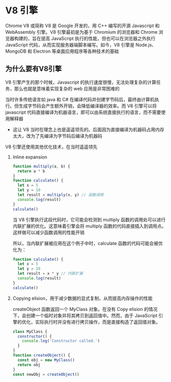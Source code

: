 # V8 引擎

Chrome V8 或简称 V8 是 Google 开发的，用 C++ 编写的开源 Javascript 和 WebAssembly 引擎。V8 引擎最初是为基于 Chromium 的浏览器和 Chrome 浏览器构建的，旨在提高 JavaScript 执行的性能，但也可以在浏览器之外执行 JavaScript 代码，从而实现服务器端脚本编写。如今，V8 引擎是 Node.js、MongoDB 和 Electron 等桌面应用程序等各种技术的基础

## 为什么要有V8引擎

V8 引擎产生的那个时候，Javascript 的执行速度很慢，无法处理复杂的计算任务，那么也就是意味着实现复杂的 web 应用是非常困难的

当时许多传统语言如 java 和 C# 在编译代码并创建字节码后，最终由计算机执行。但生成字节码会产生额外开销，会降低编译器的效率。而 V8 引擎可以将 javascript 代码直接编译为机器语言，即可以由系统直接执行的语言，而不需要使用解释器

- 这让 V8 当时在理念上也是遥遥领先的。后面因为直接编译为机器码占用内存太大，改为了先编译为字节码后编译为机器码

V8 引擎还使用其他优化技术，在当时遥遥领先

1. Inline expansion

   ```js
   function multiply(a, b) {
     return a * b
   }
   function calculate() {
     let x = 5
     let y = 10
     let result = multiply(x, y) // 函数调用
     console.log(result)
   }
   calculate()
   ```

   当 V8 引擎执行这段代码时，它可能会检测到 multiply 函数的调用处可以进行内联扩展的优化。这意味着引擎会将 multiply 函数的代码直接插入到调用点。这样做可以减少函数调用的性能开销

   所以，当内联扩展被应用在这个例子中时，calculate 函数的代码可能会被优化为：

   ```js
   function calculate() {
     let x = 5
     let y = 10
     let result = x * y // 内联扩展
     console.log(result)
   }
   calculate()
   ```

2. Copying elision，用于减少数据的显式复制，从而提高内存操作的性能

   createObject 函数返回一个 MyClass 对象。在没有 Copy elision 的情况下，会创建一个临时对象并将其拷贝到返回值中。然而，由于 JavaScript 引擎的优化，实际执行时并没有进行拷贝操作，而是直接构造了返回值对象。

   ```js
   class MyClass {
     constructor() {
       console.log('Constructor called.')
     }
   }
   function createObject() {
     const obj = new MyClass()
     return obj
   }
   const newObj = createObject()
   ```

   